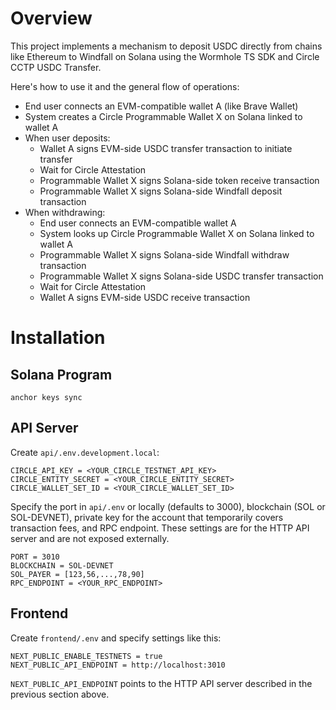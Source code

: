 # Overview

This project implements a mechanism to deposit USDC directly from chains like Ethereum to Windfall on Solana using the Wormhole TS SDK and Circle CCTP USDC Transfer.

Here's how to use it and the general flow of operations:

- End user connects an EVM-compatible wallet A (like Brave Wallet)
- System creates a Circle Programmable Wallet X on Solana linked to wallet A
- When user deposits:
  - Wallet A signs EVM-side USDC transfer transaction to initiate transfer
  - Wait for Circle Attestation
  - Programmable Wallet X signs Solana-side token receive transaction
  - Programmable Wallet X signs Solana-side Windfall deposit transaction
- When withdrawing:
  - End user connects an EVM-compatible wallet A
  - System looks up Circle Programmable Wallet X on Solana linked to wallet A
  - Programmable Wallet X signs Solana-side Windfall withdraw transaction
  - Programmable Wallet X signs Solana-side USDC transfer transaction
  - Wait for Circle Attestation
  - Wallet A signs EVM-side USDC receive transaction

# Installation

## Solana Program

```shell
anchor keys sync
```

## API Server

Create `api/.env.development.local`:

```shell
CIRCLE_API_KEY = <YOUR_CIRCLE_TESTNET_API_KEY>
CIRCLE_ENTITY_SECRET = <YOUR_CIRCLE_ENTITY_SECRET>
CIRCLE_WALLET_SET_ID = <YOUR_CIRCLE_WALLET_SET_ID>
```

Specify the port in `api/.env` or locally (defaults to 3000), blockchain (SOL or SOL-DEVNET), private key for the account that temporarily covers transaction fees, and RPC endpoint. These settings are for the HTTP API server and are not exposed externally.

```shell
PORT = 3010
BLOCKCHAIN = SOL-DEVNET
SOL_PAYER = [123,56,...,78,90]
RPC_ENDPOINT = <YOUR_RPC_ENDPOINT>
```

## Frontend

Create `frontend/.env` and specify settings like this:

```shell
NEXT_PUBLIC_ENABLE_TESTNETS = true
NEXT_PUBLIC_API_ENDPOINT = http://localhost:3010
```

`NEXT_PUBLIC_API_ENDPOINT` points to the HTTP API server described in the previous section above.
